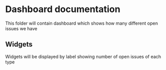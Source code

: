 # Dashboard documentation
This folder will contain dashboard which shows how many different open issues we have

## Widgets
Widgets will be displayed by label showing number of open issues of each type
